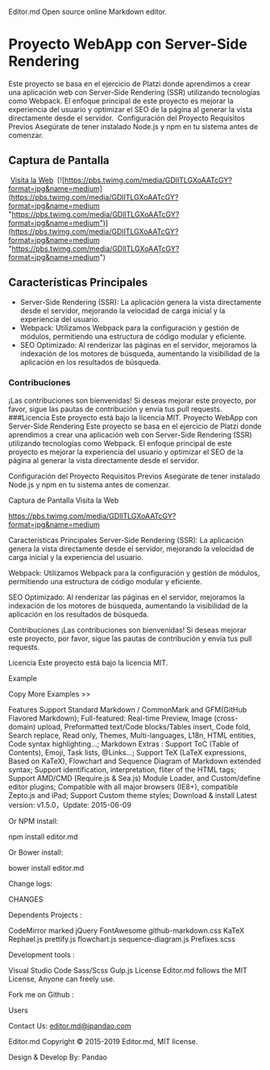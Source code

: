 Editor.md
Open source online Markdown editor.

# Proyecto WebApp con Server-Side Rendering
Este proyecto se basa en el ejercicio de Platzi donde aprendimos a crear una aplicación web con Server-Side Rendering (SSR) utilizando tecnologías como Webpack. El enfoque principal de este proyecto es mejorar la experiencia del usuario y optimizar el SEO de la página al generar la vista directamente desde el servidor.
​
Configuración del Proyecto
Requisitos Previos
Asegúrate de tener instalado Node.js y npm en tu sistema antes de comenzar.
​
## Captura de Pantalla
​
[Visita la Web](https://ssr-webapp.onrender.com/ "Visita la Web")
​
[![https://pbs.twimg.com/media/GDlITLGXoAATcGY?format=jpg&name=medium](https://pbs.twimg.com/media/GDlITLGXoAATcGY?format=jpg&name=medium "https://pbs.twimg.com/media/GDlITLGXoAATcGY?format=jpg&name=medium")](https://pbs.twimg.com/media/GDlITLGXoAATcGY?format=jpg&name=medium "https://pbs.twimg.com/media/GDlITLGXoAATcGY?format=jpg&name=medium")
​
​
## Características Principales
- Server-Side Rendering (SSR): La aplicación genera la vista directamente desde el servidor, mejorando la velocidad de carga inicial y la experiencia del usuario.
​
- Webpack: Utilizamos Webpack para la configuración y gestión de módulos, permitiendo una estructura de código modular y eficiente.
​
- SEO Optimizado: Al renderizar las páginas en el servidor, mejoramos la indexación de los motores de búsqueda, aumentando la visibilidad de la aplicación en los resultados de búsqueda.
​
### Contribuciones
¡Las contribuciones son bienvenidas! Si deseas mejorar este proyecto, por favor, sigue las pautas de contribución y envía tus pull requests.
​
###Licencia
Este proyecto está bajo la licencia MIT.
Proyecto WebApp con Server-Side Rendering
Este proyecto se basa en el ejercicio de Platzi donde aprendimos a crear una aplicación web con Server-Side Rendering (SSR) utilizando tecnologías como Webpack. El enfoque principal de este proyecto es mejorar la experiencia del usuario y optimizar el SEO de la página al generar la vista directamente desde el servidor.

Configuración del Proyecto
Requisitos Previos
Asegúrate de tener instalado Node.js y npm en tu sistema antes de comenzar.

Captura de Pantalla
Visita la Web

https://pbs.twimg.com/media/GDlITLGXoAATcGY?format=jpg&name=medium

Características Principales
Server-Side Rendering (SSR): La aplicación genera la vista directamente desde el servidor, mejorando la velocidad de carga inicial y la experiencia del usuario.

Webpack: Utilizamos Webpack para la configuración y gestión de módulos, permitiendo una estructura de código modular y eficiente.

SEO Optimizado: Al renderizar las páginas en el servidor, mejoramos la indexación de los motores de búsqueda, aumentando la visibilidad de la aplicación en los resultados de búsqueda.

Contribuciones
¡Las contribuciones son bienvenidas! Si deseas mejorar este proyecto, por favor, sigue las pautas de contribución y envía tus pull requests.

Licencia
Este proyecto está bajo la licencia MIT.

Example
<link rel="stylesheet" href="editormd/css/editormd.css" />
<div id="test-editor">
    <textarea style="display:none;">### Editor.md

**Editor.md**: The open source embeddable online markdown editor, based on CodeMirror & jQuery & Marked.
    </textarea>
</div>
<script src="https://cdnjs.cloudflare.com/ajax/libs/jquery/1.11.3/jquery.min.js"></script>
<script src="editormd/editormd.min.js"></script>
<script type="text/javascript">
    $(function() {
        var editor = editormd("test-editor", {
            // width  : "100%",
            // height : "100%",
            path   : "editormd/lib/"
        });
    });
</script>Copy
More Examples >>

Features
Support Standard Markdown / CommonMark and GFM(GitHub Flavored Markdown);
Full-featured: Real-time Preview, Image (cross-domain) upload, Preformatted text/Code blocks/Tables insert, Code fold, Search replace, Read only, Themes, Multi-languages, L18n, HTML entities, Code syntax highlighting...;
Markdown Extras : Support ToC (Table of Contents), Emoji, Task lists, @Links...;
Support TeX (LaTeX expressions, Based on KaTeX), Flowchart and Sequence Diagram of Markdown extended syntax;
Support identification, interpretation, fliter of the HTML tags;
Support AMD/CMD (Require.js & Sea.js) Module Loader, and Custom/define editor plugins;
Compatible with all major browsers (IE8+), compatible Zepto.js and iPad;
Support Custom theme styles;
Download & install
Latest version: v1.5.0，Update: 2015-06-09



 


Or NPM install:

npm install editor.md



Or Bower install:

bower install editor.md




Change logs:

CHANGES

Dependents
Projects :

CodeMirror
marked
jQuery
FontAwesome
github-markdown.css
KaTeX
Rephael.js
prettify.js
flowchart.js
sequence-diagram.js
Prefixes.scss

Development tools :

Visual Studio Code
Sass/Scss
Gulp.js
License
Editor.md follows the MIT License, Anyone can freely use.





Fork me on Github :







Users

 Contact Us: editor.md@ipandao.com


Editor.md
Copyright © 2015-2019 Editor.md, MIT license.

Design & Develop By: Pandao     